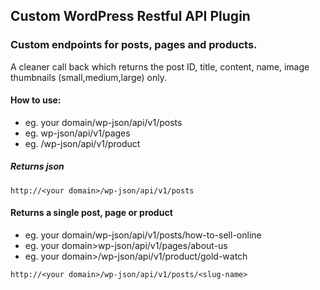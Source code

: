 ## Custom WordPress Restful API Plugin
### Custom endpoints for posts, pages and products. 
 A cleaner call back which returns the post ID, title, content, name, image thumbnails (small,medium,large) only.
 
 #### How to use: 
 * eg. your domain/wp-json/api/v1/posts
 * eg. <your domain>wp-json/api/v1/pages
 * eg. <your domain>/wp-json/api/v1/product
 ##### Returns json
  
 ``
 http://<your domain>/wp-json/api/v1/posts
 ``
 
 #### Returns a single post, page or product
 * eg. your domain/wp-json/api/v1/posts/how-to-sell-online
 * eg. your domain>wp-json/api/v1/pages/about-us
 * eg. your domain>/wp-json/api/v1/product/gold-watch
 
 ``
  http://<your domain>/wp-json/api/v1/posts/<slug-name>
  ``
  
